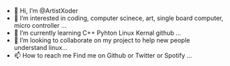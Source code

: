 - 👋 Hi, I’m @ArtistXoder
- 👀 I’m interested in coding, computer scinece, art, single board computer, micro controller ...
- 🌱 I’m currently learning C++ Pyhton Linux Kernal github ...
- 💞️ I’m looking to collaborate on my project to help new people understand linux...
- 📫 How to reach me  Find me on Github or Twitter or Spotify ...


<!---
ArtistXoder/ArtistXoder is a ✨ special ✨ repository because its `README.md` (this file) appears on your GitHub profile.
You can click the Preview link to take a look at your changes.
--->
